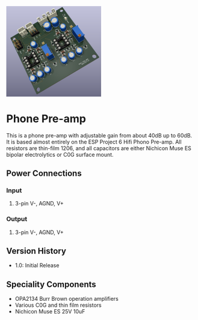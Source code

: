 <img src="screenshot.png" width="50%">

# Phone Pre-amp

This is a phone pre-amp with adjustable gain from about 40dB up to 60dB. It is based almost entirely on the ESP Project 6 Hifi Phono Pre-amp.  All resistors are thin-film 1206, and all capacitors are either Nichicon Muse ES bipolar electrolytics or C0G surface mount.

## Power Connections

### Input 

1. 3-pin V-, AGND, V+

### Output 

1. 3-pin V-, AGND, V+

## Version History

- 1.0: Initial Release

## Speciality Components

* OPA2134 Burr Brown operation amplifiers
* Various C0G and thin film resistors
* Nichicon Muse ES 25V 10uF
